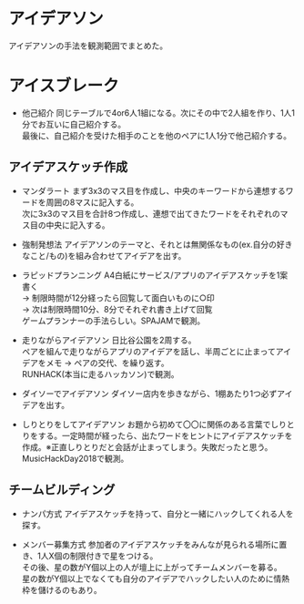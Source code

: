 # アイデアソン
アイデアソンの手法を観測範囲でまとめた。


# アイスブレーク
* 他己紹介
同じテーブルで4or6人1組になる。次にその中で2人組を作り、1人1分でお互いに自己紹介する。  
最後に、自己紹介を受けた相手のことを他のペアに1人1分で他己紹介する。  


## アイデアスケッチ作成
* マンダラート
まず3x3のマス目を作成し、中央のキーワードから連想するワードを周囲の8マスに記入する。  
次に3x3のマス目を合計8つ作成し、連想で出てきたワードをそれぞれのマス目の中央に記入する。  

* 強制発想法
アイデアソンのテーマと、それとは無関係なもの(ex.自分の好きなこと/もの)を組み合わせてアイデアを出す。  

* ラピッドプランニング
A4白紙にサービス/アプリのアイデアスケッチを1案書く  
→ 制限時間が12分経ったら回覧して面白いものに○印  
→ 次は制限時間10分、8分でそれぞれ書き上げて回覧  
ゲームプランナーの手法らしい。SPAJAMで観測。  

* 走りながらアイデアソン
日比谷公園を2周する。  
ペアを組んで走りながらアプリのアイデアを話し、半周ごとに止まってアイデアをメモ → ペアの交代、を繰り返す。  
RUNHACK(本当に走るハッカソン)で観測。

* ダイソーでアイデアソン
ダイソー店内を歩きながら、1棚あたり1つ必ずアイデアを出す。  

* しりとりをしてアイデアソン
お題から初めて〇〇に関係のある言葉でしりとりをする。一定時間が経ったら、出たワードをヒントにアイデアスケッチを作成。※正直しりとりだと会話が止まってしまう。失敗だったと思う。  
MusicHackDay2018で観測。  


## チームビルディング
* ナンパ方式
アイデアスケッチを持って、自分と一緒にハックしてくれる人を探す。  

* メンバー募集方式
参加者のアイデアスケッチをみんなが見られる場所に置き、1人X個の制限付きで星をつける。  
その後、星の数がY個以上の人が壇上に上がってチームメンバーを募る。  
星の数がY個以上でなくても自分のアイデアでハックしたい人のために情熱枠を儲けるのもあり。  

